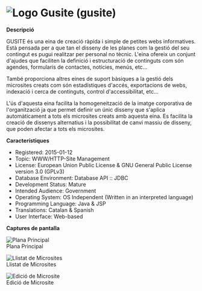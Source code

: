 # ![Logo](https://raw.githubusercontent.com/GovernIB/gusite/binaris/projectinfo_Attachments/icon.jpg) Gusite (gusite)

**Descripció**

GUSITE és una eina de creació ràpida i simple de petites webs informatives. Està pensada per a que tan el disseny de les planes com la gestió del seu contingut es pugui realitzar per personal no tècnic. L'eina ofereix un conjunt d'ajudes que faciliten la definició i estructuració de continguts com són agendes, formularis de contactes, notícies, menús, etc...

També proporciona altres eines de suport bàsiques a la gestió dels microsites creats com són estadístiques d'accés, exportacions de webs, indexació i cerca de continguts, control d'accessibilitat, etc...

L'ús d'aquesta eina facilita la homogeneització de la imatge corporativa de l'organització ja que permet definir un únic disseny que s'aplica automàticament a tots els microsites creats amb aquesta eina. Es facilita la creació de dissenys alternatius i la possibilitat de canvi massiu de disseny, que poden afectar a tots els microsites.

**Característiques**

* Registered: 2015-01-12
* Topic: WWW/HTTP-Site Management 
* License:  European Union Public License &  GNU General Public License version 3.0 (GPLv3) 
* Database Environment: Database API :: JDBC 
* Development Status: Mature 
* Intended Audience:  Government 
* Operating System:  OS Independent (Written in an interpreted language) 
* Programming Language: Java  & JSP 
* Translations: Catalan & Spanish 
* User Interface: Web-based


**Captures de pantalla**

![Plana Principal](https://raw.githubusercontent.com/GovernIB/gusite/binaris/projectinfo_Attachments/screenshots/captura_1.png)<br/>
Plana Principal

![Llistat de Microsites](https://raw.githubusercontent.com/GovernIB/gusite/binaris/projectinfo_Attachments/screenshots/captura_2.png)<br/>
Llistat de Microsites

![Edició de Microsite](https://raw.githubusercontent.com/GovernIB/gusite/binaris/projectinfo_Attachments/screenshots/captura_3.png)<br/>
Edició de Microsite

